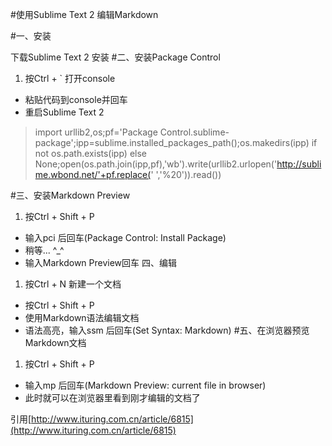 #使用Sublime Text 2 编辑Markdown

#一、安装

下载Sublime Text 2
安装
#二、安装Package Control

1. 按Ctrl + ` 打开console
- 粘贴代码到console并回车
- 重启Sublime Text 2
>import urllib2,os;pf='Package Control.sublime-package';ipp=sublime.installed_packages_path();os.makedirs(ipp) if not os.path.exists(ipp) else None;open(os.path.join(ipp,pf),'wb').write(urllib2.urlopen('http://sublime.wbond.net/'+pf.replace(' ','%20')).read())

#三、安装Markdown Preview

1. 按Ctrl + Shift + P
- 输入pci 后回车(Package Control: Install Package)
- 稍等... ^_^
- 输入Markdown Preview回车
四、编辑

1. 按Ctrl + N 新建一个文档
- 按Ctrl + Shift + P
- 使用Markdown语法编辑文档
- 语法高亮，输入ssm 后回车(Set Syntax: Markdown)
#五、在浏览器预览Markdown文档

1. 按Ctrl + Shift + P
- 输入mp 后回车(Markdown Preview: current file in browser)
- 此时就可以在浏览器里看到刚才编辑的文档了

引用[http://www.ituring.com.cn/article/6815](http://www.ituring.com.cn/article/6815)
